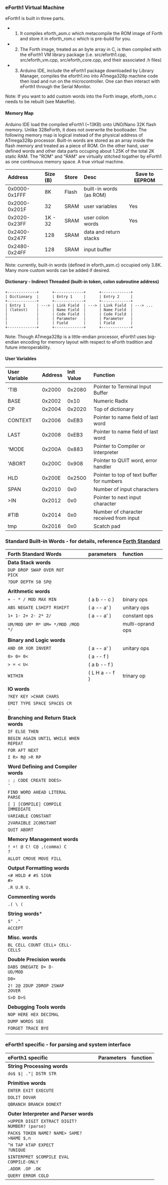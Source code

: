 ### eForth1 Virtual Machine
eForth1 is built in three parts.

* 1. It compiles eforth_asm.c which metacompile the ROM image of Forth and store it in eforth_rom.c which is pre-build for you.
* 2. The Forth image, treated as an byte array in C, is then compiled with the eForth1 VM library package (i.e. src/eforth1.cpp, src/eforth_vm.cpp, src/eforth_core.cpp, and their associated .h files)
* 3. Arduino IDE, include the eForth1 package downloaded by Library Manager, compiles the eforth1.ino into ATmega328p machine code then load and run on the microcontroller. One can then interact with eForth1 through the Serial Monitor.
    
Note: If you want to add custom words into the Forth image, eforth_rom.c needs to be rebuilt (see Makefile).

#### Memory Map
Arduino IDE load the compiled eForth1 (~13KB) onto UNO/Nano 32K flash memory. Unlike 328eForth, it does not overwrite the bootloader. The following memory map is logical instead of the physical address of ATmega328p processor. Built-in words are stored as an array inside the flash memory and treated as a piece of ROM. On the other hand, user defined words and other data parts occuping about 1.25K of the total 2K static RAM. The "ROM" and "RAM" are virtually stitched togather by eForth1 as one continuous memory space. A true virtual machine.

  | Address       | Size (B) | Store | Desc                    | Save to EEPROM |
  |:--------------|:---------|:------|:------------------------|----------------|
  | 0x0000-0x1FFF | 8K       | Flash | built-in words (as ROM) |                |
  | 0x2000-0x201F | 32       | SRAM  | user variables          | Yes            |
  | 0x2020-0x23FF | 1K - 32  | SRAM  | user colon words        | Yes            |
  | 0x2400-0x247F | 128      | SRAM  | data and return stacks  |                |
  | 0x2480-0x24FF | 128      | SRAM  | input buffer            |                |

Note: currently, built-in words (defined in eforth_asm.c) occupied only 3.8K. Many more custom words can be added if desired.
        
#### Dictionary - Indirect Threaded (built-in token, colon subroutine address)

    +-------------+      +-------------+      +-------------+
    | Dictionary  |      | Entry 1     |      | Entry 2     |
    +-------------+      +-------------+      +-------------+
    | Entry 1     | ---> | Link Field  | ---> | Link Field  | ---> ...
    | (latest)    |      | Name Field  |      | Name Field  |
    |             |      | Code Field  |      | Code Field  |
    |             |      | Parameter   |      | Parameter   |
    |             |      | Field       |      | Field       |
    +-------------+      +-------------+      +-------------+
    
Note: Though ATmega328p is a little-endian processor, eForth1 uses big-endian encoding for memory layout with respect to eForth tradition and future interoperability.

#### User Variables

  | User Variable | Address | Init Value | Function                                  |
  |:--------------|:--------|:-----------|:------------------------------------------|
  | 'TIB          | 0x2000  | 0x2080     | Pointer to Terminal Input Buffer          |
  | BASE          | 0x2002  | 0x10       | Numeric Radix                             |
  | CP            | 0x2004  | 0x2020     | Top of dictionary                         |
  | CONTEXT       | 0x2006  | 0xEB3      | Pointer to name field of last word        |
  | LAST          | 0x2008  | 0xEB3      | Pointer to name field of last word        |
  | 'MODE         | 0x200A  | 0x883      | Pointer to Compiler or Interpreter        |
  | 'ABORT        | 0x200C  | 0x908      | Pointer to QUIT word, error handler       |
  | HLD           | 0x200E  | 0x2500     | Pointer to top of text buffer for numbers |
  | SPAN          | 0x2010  | 0x0        | Number of input characters                |
  | >IN           | 0x2012  | 0x0        | Pointer to next input character           |
  | #TIB          | 0x2014  | 0x0        | Number of character received from input   |
  | tmp           | 0x2016  | 0x0        | Scatch pad                                |
    
### Standard Built-in Words - for details, reference [Forth Standard](https://forth-standard.org/)

  | Forth Standard Words                                  | parameters     | function         |
  |:------------------------------------------------------|:---------------|:-----------------|
  | **Data Stack words**                                  |                |                  |
  | <code>DUP  DROP  SWAP  OVER  ROT  PICK</code>         |                |                  |
  | <code>?DUP  DEPTH  S0  SP@</code>                     |                |                  |
  |                                                       |                |                  |
  | **Arithmetic words**                                  |                |                  |
  | <code>+  -  *  /  MOD  MAX  MIN</code>                | ( a b -- c )   | binary ops       |
  | <code>ABS  NEGATE  LSHIFT  RSHIFT</code>              | ( a -- a' )    | unitary ops      |
  | <code>1+  1-  2+  2-  2*  2/</code>                   | ( a -- a' )    | constant ops     |
  | <code>UM/MOD  UM*  M*  UM+  */MOD  /MOD  */</code>    |                | multi-oprand ops |
  |                                                       |                |                  |
  | **Binary and Logic words**                            |                |                  |
  | <code>AND  OR  XOR  INVERT</code>                     | ( a -- a' )    | unitary ops      |
  | <code>0> 0= 0<</code>                                 | ( a -- f )     |                  |
  | <code>>  =  <  U<</code>                              | ( a b -- f )   |                  |
  | <code>WITHIN</code>                                   | ( L H a -- f ) | trinary op       |
  |                                                       |                |                  |
  | **IO words**                                          |                |                  |
  | <code>?KEY  KEY  >CHAR  CHARS</code>                  |                |                  |
  | <code>EMIT  TYPE  SPACE  SPACES CR  .</code>          |                |                  |
  |                                                       |                |                  |
  | **Branching and Return Stack words**                  |                |                  |
  | <code>IF  ELSE  THEN</code>                           |                |                  |
  | <code>BEGIN  AGAIN  UNTIL  WHILE  WHEN  REPEAT</code> |                |                  |
  | <code>FOR  AFT  NEXT</code>                           |                |                  |
  | <code>I  R>  R@  >R  RP</code>                        |                |                  |
  |                                                       |                |                  |
  | **Word Defining and Compiler words**                  |                |                  |
  | <code>:  ;  CODE  CREATE  DOES>  '</code>             |                |                  |
  | <code>FIND  WORD  AHEAD  LITERAL  PARSE</code>        |                |                  |
  | <code>[  ]  [COMPILE]  COMPILE  IMMEDIATE</code>      |                |                  |
  | <code>VARIABLE  CONSTANT</code>                       |                |                  |
  | <code>2VARAIBLE  2CONSTANT</code>                     |                |                  |
  | <code>QUIT  ABORT</code>                              |                |                  |
  |                                                       |                |                  |
  | **Memory Management words**                           |                |                  |
  | <code>!  +!  @  C!  C@  ,(comma)  C  ?</code>         |                |                  |
  | <code>ALLOT  CMOVE  MOVE  FILL</code>                 |                |                  |
  |                                                       |                |                  |
  | **Output Formatting words**                           |                |                  |
  | <code><#  HOLD  #  #S  SIGN  #></code>                |                |                  |
  | <code>.R  U.R  U.</code>                              |                |                  |
  |                                                       |                |                  |
  | **Commenting words**                                  |                |                  |
  | <code>.(  \  (</code>                                 |                |                  |
  |                                                       |                |                  |
  | **String words***                                     |                |                  |
  | <code>$"  ."</code>                                   |                |                  |
  | <code>ACCEPT</code>                                   |                |                  |
  |                                                       |                |                  |
  | **Misc. words**                                       |                |                  |
  | <code>BL  CELL  COUNT  CELL+  CELL-  CELLS</code>     |                |                  |
  |                                                       |                |                  |
  | **Double Precision words**                            |                |                  |
  | <code>DABS DNEGATE  D+  D- UD/MOD</code>              |                |                  |
  | <code>D0=</code>                                      |                |                  |
  | <code>2!  2@  2DUP  2DROP  2SWAP  2OVER</code>        |                |                  |
  | <code>S>D  D>S</code>                                 |                |                  |
  |                                                       |                |                  |
  | **Debugging Tools words**                             |                |                  |
  | <code>NOP  HERE  HEX  DECIMAL</code>                  |                |                  |
  | <code>DUMP  WORDS  SEE</code>                         |                |                  |
  | <code>FORGET  TRACE  BYE</code>                       |                |                  |
  |                                                       |                |                  |


### eForth1 specific - for parsing and system interface

  | eForth1 specific                                              | Parameters | function |
  |:--------------------------------------------------------------|:-----------|:---------|
  | **String Processing words**                                   |            |          |
  | <code>do$  $\|  ."\| DSTR STR</code>                          |            |          |
  |                                                               |            |          |
  | **Primitive words**                                           |            |          |
  | <code>ENTER  EXIT  EXECUTE</code>                             |            |          |
  | <code>DOLIT  DOVAR</code>                                     |            |          |
  | <code>QBRANCH  BRANCH  DONEXT</code>                          |            |          |
  |                                                               |            |          |
  | **Outer Interpreter and Parser words**                        |            |          |
  | <code>>UPPER  DIGIT  EXTRACT  DIGIT?  NUMBER?  (parse)</code> |            |          |
  | <code>PACK$  TOKEN  NAME?  NAME>  SAME?  >NAME  $,n</code>    |            |          |
  | <code>^H  TAP  kTAP  EXPECT  ?UNIQUE</code>                   |            |          |
  | <code>$INTERPRET  $COMPILE  EVAL  COMPILE-ONLY</code>         |            |          |
  | <code>.ADDR  .OP  .OK</code>                                  |            |          |
  | <code>QUERY  ERROR  COLD</code>                               |            |          |

